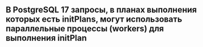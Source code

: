 ## В PostgreSQL 17 запросы, в планах выполнения которых есть initPlans, могут использовать параллельные процессы (workers) для выполнения initPlan ##
   
